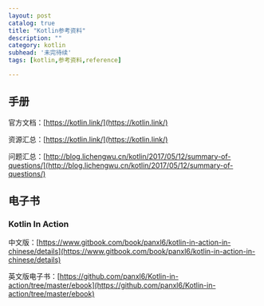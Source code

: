 ```yaml
---
layout: post
catalog: true
title: "Kotlin参考资料"
description: ""
category: kotlin
subhead: '未完待续'
tags: [kotlin,参考资料,reference]

---
```



## 手册


官方文档：[https://kotlin.link/](https://kotlin.link/)

资源汇总：[https://kotlin.link/](https://kotlin.link/)

问题汇总：[http://blog.lichengwu.cn/kotlin/2017/05/12/summary-of-questions/](http://blog.lichengwu.cn/kotlin/2017/05/12/summary-of-questions/)

## 电子书

### Kotlin In Action

中文版：[https://www.gitbook.com/book/panxl6/kotlin-in-action-in-chinese/details](https://www.gitbook.com/book/panxl6/kotlin-in-action-in-chinese/details)

英文版电子书：[https://github.com/panxl6/Kotlin-in-action/tree/master/ebook](https://github.com/panxl6/Kotlin-in-action/tree/master/ebook)
